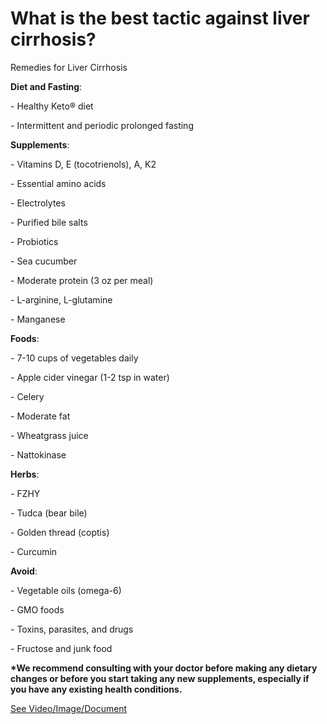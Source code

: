 # What is the best tactic against liver cirrhosis?

Remedies for Liver Cirrhosis

**Diet and Fasting**:

\- Healthy Keto® diet

\- Intermittent and periodic prolonged fasting

**Supplements**:

\- Vitamins D, E (tocotrienols), A, K2

\- Essential amino acids

\- Electrolytes

\- Purified bile salts

\- Probiotics

\- Sea cucumber

\- Moderate protein (3 oz per meal)

\- L-arginine, L-glutamine

\- Manganese

**Foods**:

\- 7-10 cups of vegetables daily

\- Apple cider vinegar (1-2 tsp in water)

\- Celery

\- Moderate fat

\- Wheatgrass juice

\- Nattokinase

**Herbs**:

\- FZHY

\- Tudca (bear bile)

\- Golden thread (coptis)

\- Curcumin

**Avoid**:

\- Vegetable oils (omega-6)

\- GMO foods

\- Toxins, parasites, and drugs

\- Fructose and junk food

**\*We recommend consulting with your doctor before making any dietary changes or before you start taking any new supplements, especially if you have any existing health conditions.**

 [See Video/Image/Document](https://hls-player.drberg.com/asset?path=migrated-assets/early-detection-of-silent-liver-cirrhosis-fatty-liver-disease-drberg)